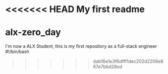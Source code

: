 <<<<<<< HEAD
My first readme
=======
# alx-zero_day
I'm now a ALX Student, this is my first repository as a full-stack engineer
#!/bin/bash
>>>>>>> dab16e1e3f6dfff1dec202d2206e867e7bbd28ed
